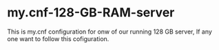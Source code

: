 # my.cnf-128-GB-RAM-server
This is my.cnf configuration for onw of our running 128 GB server, If any one want to follow this cofiguration.
